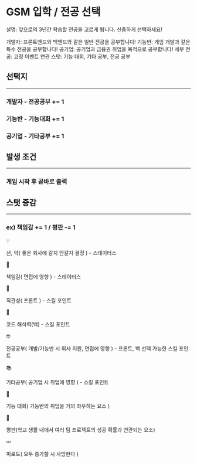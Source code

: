 # GSM 입학 / 전공 선택

설명: 앞으로의 3년간 학습할 전공을 고르게 됩니다. 신중하게 선택하세요!

개발자: 프론트엔드와 백엔드와 같은 일반 전공을 공부합니다!
기능반: 게임 개발과 같은 특수 전공을 공부합니다!
공기업: 공기업과 금융권 취업을 목적으로 공부합니다!
세부 전공: 고정 이벤트
연관 스탯: 기능 대회, 기타 공부, 전공 공부

## 선택지

---

### 개발자 - 전공공부 += 1

### 기능반 - 기능대회 += 1

### 공기업 - 기타공부 += 1

## 발생 조건

---

### 게임 시작 후 곧바로 출력

## 스탯 증감

---

### ex) 책임감 += 1 / 평판 -= 1

<aside>
💡

선, 악( 좋은 회사에 갈지 안갈지 결정 ) - 스테이터스

</aside>

<aside>
📖

책임감( 면접에 영향 ) - 스테이터스

</aside>

<aside>
👀

직관성( 프론트 ) - 스킬 포인트

</aside>

<aside>
👀

코드 해석력(백) - 스킬 포인트

</aside>

<aside>
🤓

전공공부( 개발/기능반 시 회사 지원, 면접에 영향 ) - 프론트, 백 선택 가능한 스킬 포인트

</aside>

<aside>
📚

기타공부( 공기업 시 취업에 영향 ) - 스킬 포인트

</aside>

<aside>
👀

기능 대회( 기능반의 취업을 거의 좌우하는 요소 )

</aside>

<aside>
👀

평판(학교 생활 내에서 여러 팀 프로젝트의 성공 확률과 연관되는 요소)

</aside>

<aside>
💤

피로도( 모두 증가할 시 사망한다 )

</aside>